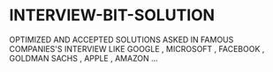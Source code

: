 # INTERVIEW-BIT-SOLUTION
OPTIMIZED AND ACCEPTED SOLUTIONS ASKED IN FAMOUS COMPANIES'S INTERVIEW LIKE GOOGLE , MICROSOFT , FACEBOOK , GOLDMAN SACHS , APPLE , AMAZON ...
